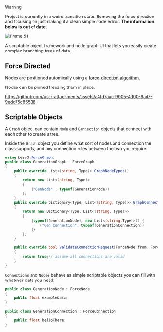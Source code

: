 > [!WARNING]
> Project is currently in a weird transition state. Removing the force direction and focusing on just making it a clean simple node editor.
> **The information below is out of date.**

![Frame 51](https://github.com/user-attachments/assets/d8d4fab8-37e8-4cf3-ac71-dca490e52337)

A scriptable object framework and node graph UI that lets you easily create complex branching trees of data.

## Force Directed
Nodes are positioned automically using a [force-direction algorithm](https://en.wikipedia.org/wiki/Force-directed_graph_drawing).

Nodes can be pinned freezing them in place.

https://github.com/user-attachments/assets/a4fd7aac-9905-4d00-9ad7-9edd75c85538

## Scriptable Objects
A `Graph` object can contain `Node` and `Connection` objects that connect with each other to create a tree.

Inside the `Graph` object you define what sort of nodes and connection the class supports, and any connection rules between the two you require.

```csharp
using Less3.ForceGraph;
public class GenerationGraph : ForceGraph
{
    public override List<(string, Type)> GraphNodeTypes()
    {
        return new List<(string, Type)>
        {
            ("GenNode" , typeof(GenerationNode))
        };
    }
    public override Dictionary<Type, List<(string, Type)>> GraphConnectionTypes()
    {
        return new Dictionary<Type, List<(string, Type)>>
        {
            {typeof(GenerationNode), new List<(string,Type)>() {
                ("Gen Connection", typeof(GenerationConnection))
            }}
        };
    }

    public override bool ValidateConnectionRequest(ForceNode from, ForceNode to, Type connectionType)
    {
        return true;// assume all connections are valid
    }
}
```

`Connections` and `Nodes` behave as simple scriptable objects you can fill with whatever data you need.

```csharp
public class GenerationNode : ForceNode
{
    public float exampleData;
}

public class GenerationConnection : ForceConnection
{
    public float helloThere;
}
```
